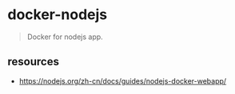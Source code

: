 # docker-nodejs
> Docker for nodejs app.

## resources
- https://nodejs.org/zh-cn/docs/guides/nodejs-docker-webapp/
